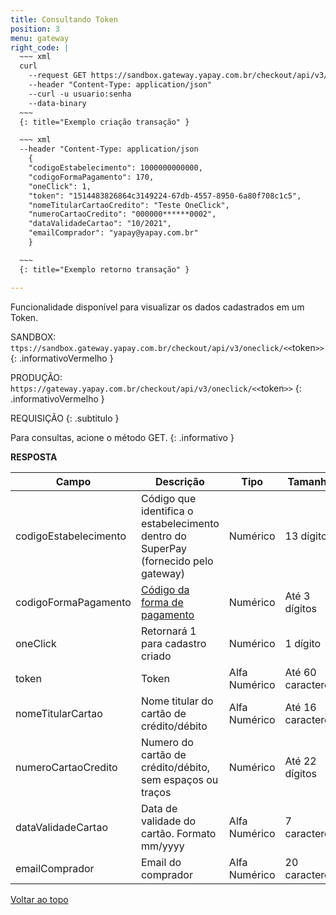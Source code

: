 ```yaml
---
title: Consultando Token
position: 3
menu: gateway
right_code: |
  ~~~ xml
  curl
    --request GET https://sandbox.gateway.yapay.com.br/checkout/api/v3/oneclick/1514483826864c3149224-67db-4557-8950-6a80f708c1c5
    --header "Content-Type: application/json"
    --curl -u usuario:senha
    --data-binary
  ~~~
  {: title="Exemplo criação transação" }

  ~~~ xml
  --header "Content-Type: application/json
    { 
    "codigoEstabelecimento": 1000000000000,
    "codigoFormaPagamento": 170,
    "oneClick": 1,
    "token": "1514483826864c3149224-67db-4557-8950-6a80f708c1c5",
    "nomeTitularCartaoCredito": "Teste OneClick",
    "numeroCartaoCredito": "000000******0002",
    "dataValidadeCartao": "10/2021",
    "emailComprador": "yapay@yapay.com.br"
    }

  ~~~
  {: title="Exemplo retorno transação" }

---
```


Funcionalidade disponível para visualizar os dados cadastrados em um Token.



 <i class="fa fa-exclamation-circle" aria-hidden="true"></i> SANDBOX: `ttps://sandbox.gateway.yapay.com.br/checkout/api/v3/oneclick/<<`token`>>`
{: .informativoVermelho }

<i class="fa fa-exclamation-circle" aria-hidden="true"></i> PRODUÇÃO: `https://gateway.yapay.com.br/checkout/api/v3/oneclick/<<`token`>>`
{: .informativoVermelho }


REQUISIÇÃO
{: .subtitulo }

<i class="fa fa-info-circle" aria-hidden="true"></i> Para consultas, acione o método <span class="get">GET</span>.
{: .informativo }


**RESPOSTA**

| Campo                 | Descrição                                                                           | Tipo          | Tamanho           |
|-----------------------|-------------------------------------------------------------------------------------|---------------|-------------------|
| codigoEstabelecimento | Código que identifica o estabelecimento dentro do SuperPay (fornecido pelo gateway) | Numérico      | 13 dígitos        |
| codigoFormaPagamento  | <a href="/gateway/rest/codigos-da-api-rest/#forma-de-pagamento" target="_blank" class="linkPadraoVerde">Código da forma de pagamento</a>                                                        | Numérico      | Até 3 dígitos     |
| oneClick              | Retornará 1 para cadastro criado                                                    | Numérico      | 1 dígito          |
| token                 | Token                                                                               | Alfa Numérico | Até 60 caracteres |
| nomeTitularCartao     | Nome titular do cartão de crédito/débito                                            | Alfa Numérico | Até 16 caracteres |
| numeroCartaoCredito   | Numero do cartão de crédito/débito, sem espaços ou traços                           | Numérico      | Até 22 dígitos    |
| dataValidadeCartao    | Data de validade do cartão. Formato mm/yyyy                                         | Alfa Numérico | 7 caracteres      |
| emailComprador        | Email do comprador                                                                  | Alfa Numérico | 20 caracteres     |



<div class="voltar-ao-topo"><a href="#"><i class="fa fa-arrow-up" aria-hidden="true"></i>Voltar ao topo</a></div>